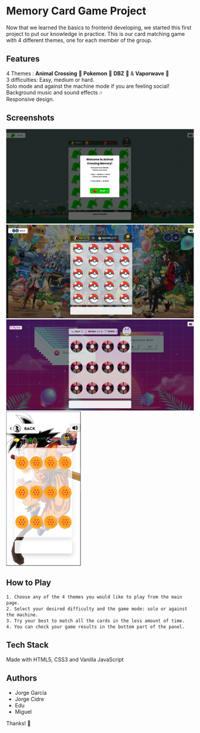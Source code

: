 
# Memory Card Game Project

Now that we learned the basics to frontend developing, we started this first project to put our knowledge in practice. 
This is our card matching game with 4 different themes, one for each member of the group.

## Features
4 Themes : **Animal Crossing** 🐼 
**Pokemon** 🔴
**DBZ** 🐉 & 
**Vaporwave** 🌸  
3 difficulties: Easy, medium or hard.  
Solo mode and against the machine mode if you are feeling social!  
Background music and sound effects 🎶  
Responsive design.  

## Screenshots

<img src="/img/screenshots/ac.png" alt="drawing" width="700"/>
<img src="/img/screenshots/pokemon.png" alt="drawing" width="700"/>
<img src="/img/screenshots/vapor.png" alt="drawing" width="700"/>
<img src="/img/screenshots/dbz.png" alt="drawing" width="200"/>





## How to Play
    1. Choose any of the 4 themes you would like to play from the main page.
    2. Select your desired difficulty and the game mode: solo or against the machine.
    3. Try your best to match all the cards in the less amount of time.
    4. You can check your game results in the bottom part of the panel.
## Tech Stack

Made with HTML5, CSS3 and Vanilla JavaScript


## Authors

- Jorge García  
- Jorge Cidre  
- Edu  
- Miguel

Thanks! 🫶

